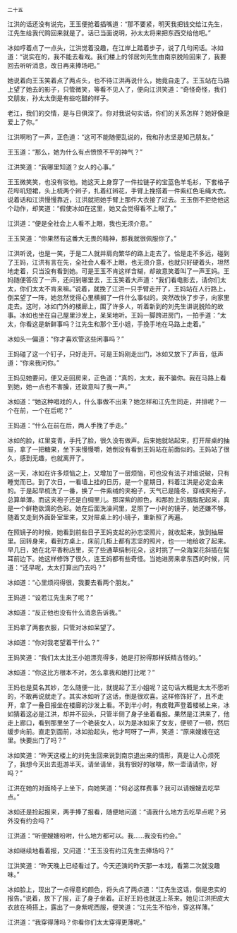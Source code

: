     二十五 

   江洪的话还没有说完，王玉便抢着插嘴道：“那不要紧，明天我把钱交给江先生，江先生给我代购回来就是了。话已当面说明，孙太太将来把东西交给他吧。”

   冰如哼着点了一点头，江洪觉着没趣，在江岸上踏着步子，说了几句闲话。冰如道：“说实在的，我不能去看戏。我们楼上的邻居刘先生由南京脱险回来了，我要回去听听消息，改日再来捧场吧。”

   她说着向王玉笑着点了两点头，也不待江洪再说什么，她竟自走了。王玉站在马路上望了她去的影子，只管微笑，等看不见人了，便向江洪笑道：“奇怪奇怪，我们交朋友，孙太太倒是有些吃醋的样子。

   老江，我们的交情，是与日俱深了。你对我说句实话，你们的关系怎样？她好像是爱上了你。”

   江洪啊哟了一声，正色道：“这可不能随便乱说的，我和孙志坚是知己朋友。”

   王玉道：“那么，她为什么有点愤愤不平的神气？”

   江洪笑道：“我哪里知道？女人的心事。”

   王玉微笑笑，也没有驳他。她这天上身穿了一件拉链子的宝蓝色羊毛衫，下套格子花哔叽短裙，头上梳两个辫子，扎着红辫花，手臂上挽搭着一件紫红色毛绳大衣。说着话和江洪慢慢靠近，江洪就把她手臂上那件大衣接了过去。王玉倒不拒绝他这个动作，却笑道：“假使冰如在这里，她又会觉得看不上眼了。”

   江洪道：“便是全社会上人看不上眼，我也无须介意。”

   王玉笑道：“你果然有这番大无畏的精神，那我就很佩服你了。”

   江洪听说，也是一笑，于是二人就并肩向繁华的路上走去了。恰是走不多远，碰到了王妈，江洪有言在先，全社会人看不上眼，也无须介意，也就只好硬着头，坦然地走着，只当没有看到她。可是王玉不肯这样含糊，却故意笑着叫了一声王妈。王妈随便答应了一声，还问到哪里去，王玉笑着大声道：“我们看电影去，请你们太太，你们太太不肯来嘛。”说着，就挽了江洪一只手臂走开了，王妈站在人行路上，倒呆望了一阵，她忽然觉得心里横搁了一件什么事似的。突然改快了步子，向家里走去。这时，冰如门外的楼廊上，围了许多人，听着新到的刘先生讲说脱险的故事。冰如也坐在自己屋里沙发上，呆呆地听。王妈一脚跨进房门，一拍手道：“太太，你看这是新鲜事吗？江先生和那个王小姐，手挽手地在马路上走着。”

   冰如头一偏道：“你才喜欢管这些闲事吗？”

   王妈碰了这一个钉子，只好走开。可是王妈刚走出门，冰如又放下了声音，低声道：“你来我问你。”

   王妈见她要问，便又走回房来，正色道：“真的，太太，我不骗你。我在马路上看到她，她一点也不害臊，还故意叫了我一声。”

   冰如道：“她这种唱戏的人，什么事做不出来？她怎样和江先生同走，并排呢？一个在前，一个在后呢？”

   王妈道：“什么在前在后，两人手挽了手走。”

   冰如的脸，红里变青，手托了脸，很久没有做声。后来她就站起来，打开屉桌的抽屉，拿了一把糖果，坐下来慢慢嚼，她倒没有看到王妈站在前面似的。王妈站了很久，感到无趣，也就离开了。

   这一天，冰如在许多烦恼之上，又增加了一层烦恼，可也没有法子对谁说破，只有睡觉而已。到了次日，一看墙上挂的日历，是一个星期日，料着江洪是必定会来的。于是起早梳洗了一番，换了一件紫绒的夹袍子，天气已是隆冬，穿绒夹袍子，总算单薄。而这夹袍子还是白绸里儿。那深紫的颜色，和那脸上的胭脂配起来，真是一个鲜艳欲滴的色彩。她在后面洗澡间里，足照了一小时的镜子，她还嫌不够，随着又走到外面卧室里来，又对屉桌上的小镜子，重新照了两遍。

   在照镜子的时候，她看到前些日子王妈支起的孙志坚照片，就收起来，放到抽屉里。回转身来，看到方桌上，床前几柜上都有志坚的照片，也一一地给收了起来。早几日，她在北平香粉店里，买了些通草绢制花朵，这时挑了一朵海棠花斜插在鬓耳前边下。她这样修饰了很久，连王妈都有些奇怪。当她进房来拿东西的时候，问道：“还早呢，太太打算出门去吗？”

   冰如道：“心里烦闷得很，我要去看两个朋友。”

   王妈道：“设若江先生来了呢？”

   冰如道：“反正他也没有什么消息告诉我。”

   王妈拿了两套衣服，只管对冰如呆望了。

   冰如道：“你对我老望着干什么？”

   王妈笑道：“我们太太比王小姐漂亮得多，她是打扮得那样妖精古怪的。”

   冰如道：“你这比方根本不对，怎么拿我和她打比呢？”

   王妈也是莫名其妙，怎么随便一比，就提起了王小姐呢？这句话大概是太太不愿听的，不敢再说就走了。其实冰如听了这话，倒是很欢喜。这样修饰好了，且不走开，拿了一叠日报坐在楼廊的沙发上看。不到半小时，有皮鞋声登着楼梯上来，冰如猜着这必是江洪，却并不回头，只管半侧了身子坐着看报。果然是江洪来了，他走上廊口，看到那里坐了一个艳装女人，以为是冰如来了女友，便顿了一顿，然后缓步向前。直走到面前，冰如抬起头，他才呵呀了一声，笑道：“原来嫂嫂在这里。快要出门了吗？”

   冰如笑道：“昨天这楼上的刘先生回来说到南京退出来的情形，真是让人心烦死了，我想今天出去逛游半天。请坐请坐，我有很好的咖啡，熬一壶请请你，好吗？”

   江洪在她的对面椅子上坐下，向她笑道：“何必这样费事？我可以请嫂嫂去吃早点。”

   冰如还是捡起报来，两手捧了报看，随便地问道：“请我什么地方去吃早点呢？另外没有约会吗？”

   江洪道：“听便嫂嫂吩咐，什么地方都可以。我……我没有约会。”

   冰如继续地看着报，又问道：“王玉没有约江先生去捧场吗？”

   江洪笑道：“昨天晚上已经看过了。今天还演的昨天那一本戏，看第二次就没趣味。”

   冰如脸上，现出了一点得意的颜色，将头点了两点道：“江先生这话，倒是忠实的报告。”说着，放下了报，正了身子坐着。正好王妈也就送上茶来。她见江洪把皮大衣放在椅搭上，露出了一身紫呢西服，便笑道：“江先生不怕冷，穿这样薄。”

   江洪道：“我穿得薄吗？你看你们太太穿得更薄呢。”

